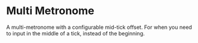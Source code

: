 # Multi Metronome
A multi-metronome with a configurable mid-tick offset. For when you need to input in the middle of a tick, instead of the beginning.